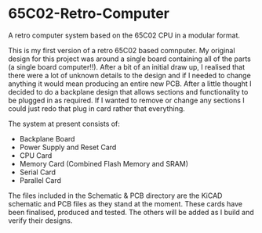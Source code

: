 # 65C02-Retro-Computer
A retro computer system based on the 65C02 CPU in a modular format.

This is my first version of a retro 65C02 based comnputer. My original design for this project
was around a single board containing all of the parts (a single board computer!!). After a bit of an
initial draw up, I realised that there were a lot of unknown details to the design and if I needed to change anything it would mean producing an entire new PCB. After a little thought I decided to do a backplane design that allows sections and functionality to be plugged in as required. If I wanted to remove or change any
sections I could just redo that plug in card rather that everything. 

The system at present consists of:
* Backplane Board
* Power Supply and Reset Card
* CPU Card
* Memory Card (Combined Flash Memory and SRAM)
* Serial Card
* Parallel Card

The files included in the Schematic & PCB directory are the KiCAD schematic and PCB files as they stand
at the moment. These cards have been finalised, produced and tested. The others will be added as I build
and verify their designs.
